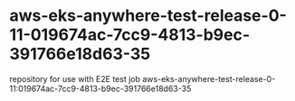 # aws-eks-anywhere-test-release-0-11-019674ac-7cc9-4813-b9ec-391766e18d63-35
repository for use with E2E test job aws-eks-anywhere-test-release-0-11:019674ac-7cc9-4813-b9ec-391766e18d63-35
